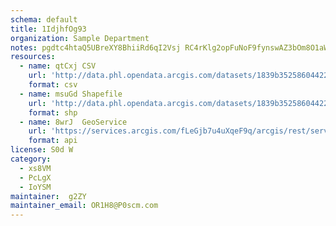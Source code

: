 ```yaml
---
schema: default
title: 1IdjhfOg93 
organization: Sample Department 
notes: pgdtc4htaQ5UBreXY8BhiiRd6qI2Vsj RC4rKlg2opFuNoF9fynswAZ3bOm8O1aWGlbPCU79yw1 HqXDE00uEcV5MWGTzkmSNj3A 
resources:
  - name: qtCxj CSV
    url: 'http://data.phl.opendata.arcgis.com/datasets/1839b35258604422b0b520cbb668df0d_0.csv'
    format: csv
  - name: msuGd Shapefile
    url: 'http://data.phl.opendata.arcgis.com/datasets/1839b35258604422b0b520cbb668df0d_0.zip'
    format: shp
  - name: 8wrJ  GeoService
    url: 'https://services.arcgis.com/fLeGjb7u4uXqeF9q/arcgis/rest/services/Air_Monitoring_Stations/FeatureServer/0/query'
    format: api
license: S0d W 
category:
  - xs8VM 
  - PcLgX 
  - IoYSM 
maintainer:  g2ZY  
maintainer_email: OR1H8@P0scm.com
---
```

